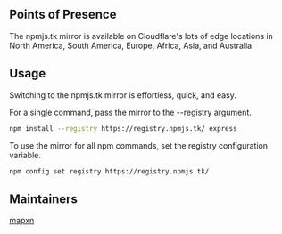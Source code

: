 ## Points of Presence


The npmjs.tk mirror is available on Cloudflare's lots of edge locations in North America, South America, Europe, Africa, Asia, and Australia.

## Usage
Switching to the npmjs.tk mirror is effortless, quick, and easy.

For a single command, pass the mirror to the --registry argument.

```bash
npm install --registry https://registry.npmjs.tk/ express
```

To use the mirror for all npm commands, set the registry configuration variable.

```bash
npm config set registry https://registry.npmjs.tk/
```

## Maintainers
[mapxn](https://mapxn.ml)
